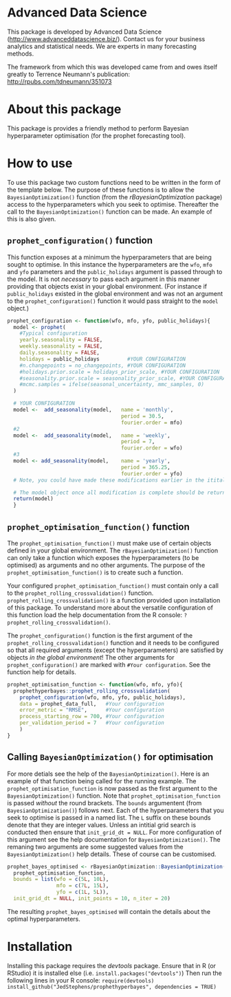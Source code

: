# Advanced Data Science
This package is developed by Advanced Data Science (http://www.advanceddatascience.biz/).
Contact us for your business analytics and statistical needs.
We are experts in many forecasting methods.

The framework from which this was developed came from and owes itself greatly to Terrence Neumann's publication: http://rpubs.com/tdneumann/351073

# About this package
This package is provides a friendly method to perform Bayesian hyperparameter optimisation (for the prophet forecasting tool).

# How to use
To use this package two custom functions need to be written in the form of the template below.
The purpose of these functions is to allow the `BayesianOptimization()` function (from the *rBayesianOptimization* package) access to the hyperparameters which you seek to optimise.
Thereafter the call to the `BayesianOptimization()` function can be made. 
An example of this is also given.

## `prophet_configuration()` function
This function exposes at a minimum the hyperparameters that are being sought to optimise.
In this instance the hyperparameters are the `wfo`, `mfo` and `yfo` parameters and the `public_holidays` argument is passed through to the model.
It is not *necessary* to pass each argument in this manner providing that objects exist in your global environment.
(For instance if `public_holidays` existed in the global environment and was not an argument to the `prophet_configuration()` function it would pass straight to the `model` object.)

```R
prophet_configuration <- function(wfo, mfo, yfo, public_holidays){
  model <- prophet(
    #Typical configuration
    yearly.seasonality = FALSE,
    weekly.seasonality = FALSE,
    daily.seasonality = FALSE,
    holidays = public_holidays         #YOUR CONFIGURATION
    #n.changepoints = no_changepoints, #YOUR CONFIGURATION
    #holidays.prior.scale = holidays_prior_scale, #YOUR CONFIGURATION
    #seasonality.prior.scale = seasonality_prior_scale, #YOUR CONFIGURATION
    #mcmc.samples = ifelse(seasonal_uncertainty, mmc_samples, 0)
  )

  # YOUR CONFIGURATION
  model <-  add_seasonality(model,   name = 'monthly',
                                     period = 30.5,
                                     fourier.order = mfo)
  #2
  model <-  add_seasonality(model,   name = 'weekly',
                                     period = 7,
                                     fourier.order = wfo)
  #3
  model <- add_seasonality(model,    name = 'yearly',
                                     period = 365.25,
                                     fourier.order = yfo)
  # Note, you could have made these modifications earlier in the itital prophet call. It is your preference.                                   

  # The model object once all modification is complete should be returned.
  return(model)
  }
```

## `prophet_optimisation_function()` function
The `prophet_optimisation_function()` must make use of certain objects defined in your global environment.
The `rBayesianOptimization()` function can only take a function which exposes the hyperparameters (to be optimised) as arguments and no other arguments.
The purpose of the `prophet_optimisation_function()` is to create such a function.

Your configured `prophet_optimisation_function()` must contain only a call to the `prophet_rolling_crossvalidation()` function.
`prophet_rolling_crossvalidation()` is a function provided upon installation of this package.
To understand more about the versatile configuration of this function load the help documentation from the R console: `?prophet_rolling_crossvalidation()`.

The `prophet_configuration()` function is the first argument of the `prophet_rolling_crossvalidation()` function and it needs to be configured so that all required arguments (except the hyperparameters) are satisfied by objects *in the global environment*!
The other arguments for `prophet_configuration()` are marked with `#Your configuration`.
See the function help for details.


```R
prophet_optimisation_function <- function(wfo, mfo, yfo){
  prophethyperbayes::prophet_rolling_crossvalidation(
    prophet_configuration(wfo, mfo, yfo, public_holidays),
    data = prophet_data_full,   #Your configuration
    error_metric = "RMSE",      #Your configuration
    process_starting_row = 700, #Your configuration
    per_validation_period = 7   #Your configuration
    )
}
```

## Calling `BayesianOptimization()` for optimisation
For more detials see the help of the `BayesianOptimization()`. 
Here is an example of that function being called for the running example.
The `prophet_optimisation_function` is now passed as the first argument to the `BayesianOptimization()` function. 
Note that `prophet_optimisation_function` is passed *without* the round brackets.
The `bounds` argumentent (from `BayesianOptimization()`) follows next. 
Each of the hyperparameters that you seek to optimise is passed in a named list. 
The `L` suffix on these bounds denote that they are integer values.
Unless an intitial grid search is conducted then ensure that `init_grid_dt = NULL`. 
For more configuration of this argument see the help documentation for `BayesianOptimization()`.
The remaning two arguments are some suggested values from the `BayesianOptimization()` help details. 
These of course can be customised.
```R
prophet_bayes_optimised <- rBayesianOptimization::BayesianOptimization(
  prophet_optimisation_function,  
  bounds = list(wfo = c(5L, 10L),
                mfo = c(7L, 15L),
                yfo = c(1L, 5L)),
  init_grid_dt = NULL, init_points = 10, n_iter = 20)
```
The resulting `prophet_bayes_optimised` will contain the details about the optimal hyperparameters.

# Installation
Installing this package requires the *devtools* package.
Ensure that in R (or RStudio) it is installed else (i.e. `install.packages("devtools")`)
Then run the following lines in your R console:
``require(devtools)
install_github("JedStephens/prophethyperbayes", dependencies = TRUE)``
